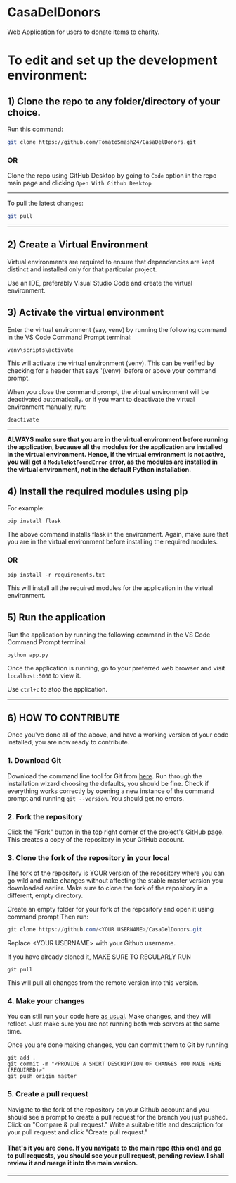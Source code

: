 # CasaDelDonors
Web Application for users to donate items to charity.

# To edit and set up the development environment:

## 1) Clone the repo to any folder/directory of your choice.
Run this command:
```bash
git clone https://github.com/TomatoSmash24/CasaDelDonors.git
```
### OR

Clone the repo using GitHub Desktop by going to `Code` option in the repo main page and clicking `Open With Github Desktop`
<hr>
To pull the latest changes:

```bash
git pull
```

<hr>

## 2) Create a Virtual Environment
Virtual environments are required to ensure that dependencies are kept distinct and installed only for that particular project.

Use an IDE, preferably Visual Studio Code and create the virtual environment.

## 3) Activate the virtual environment
Enter the virtual environment (say, venv) by running the following command in the VS Code Command Prompt terminal:
```shell
venv\scripts\activate
```
This will activate the virtual environment (venv). This can be verified by checking for a header that says '(venv)' before or above your command prompt.

When you close the command prompt, the virtual environment will be deactivated automatically.
or if you want to deactivate the virtual environment manually, run:
```shell
deactivate
```
<hr>

**ALWAYS make sure that you are in the virtual environment before running the application, because all the modules for the application are installed in the virtual environment. Hence, if the virtual environment is not active, you will get a `ModuleNotFoundError` error, as the modules are installed in the virtual environment, not in the default Python installation.**


## 4) Install the required modules using pip
For example:
```shell
pip install flask
```
The above command installs flask in the environment.
Again, make sure that you are in the virtual environment before installing the required modules.
### OR
```shell
pip install -r requirements.txt
```
This will install all the required modules for the application in the virtual environment.

## 5) Run the application
Run the application by running the following command in the VS Code Command Prompt terminal:
```shell
python app.py
```
Once the application is running, go to your preferred web browser and visit `localhost:5000` to view it.

Use `ctrl+c` to stop the application.
<hr>


## 6) HOW TO CONTRIBUTE
Once you've done all of the above, and have a working version of your code installed, 
you are now ready to contribute.

### 1. Download Git
Download the command line tool for Git from [here](https://git-scm.com/downloads).
Run through the installation wizard choosing the defaults, you should be fine. Check if everything 
works correctly by opening a new instance of the command prompt and running `git --version`. You 
should get no errors.

### 2. Fork the repository
Click the "Fork" button in the top right corner of the project's GitHub page. This creates a copy of the repository in your GitHub account.

### 3. Clone the fork of the repository in your local
The fork of the repository is YOUR version of the repository where you can go wild and 
make changes without affecting the stable master version you downloaded earlier. Make sure to
clone the fork of the repository in a different, empty directory. 

Create an empty folder for your fork of the repository and open it using command prompt
Then run:

```powershell
git clone https://github.com/<YOUR USERNAME>/CasaDelDonors.git
```

Replace \<YOUR USERNAME> with your Github username.

If you have already cloned it, MAKE SURE TO REGULARLY RUN

```
git pull
```

This will pull all changes from the remote version into this version.

### 4. Make your changes
You can still run your code here [as usual](#5-start-server). Make changes, and they will reflect.
Just make sure you are not running both web servers at the same time.

Once you are done making changes, you can commit them to Git by running 

```
git add .
git commit -m "<PROVIDE A SHORT DESCRIPTION OF CHANGES YOU MADE HERE (REQUIRED)>"
git push origin master
```

### 5. Create a pull request
Navigate to the fork of the repository on your Github account and you should see a 
prompt to create a pull request for the branch you just pushed. Click on 
"Compare & pull request." Write a suitable title and description
for your pull request and click "Create pull request."

#### That's it you are done. If you navigate to the main repo (this one) and go to pull requests, you should see your pull request, pending review. I shall review it and merge it into the main version.


<!-- Navigate to the folder where you want to clone the repository. To make sure you are in the right 
directory, run `dir` in the command prompt.  It should list the project files, including `.gitignore`

In case your current terminal working directory is not the project directory, [navigate to 
the project directory using the terminal](https://riptutorial.com/cmd/example/8646/navigating-in-cmd)

If you cannot figure out how navigation in the terminal works, simply open the project in
Visual Studio Code and use the in-built terminal.

Make sure git works and that you are in the correct working directory before proceeding.  -->


<hr>
